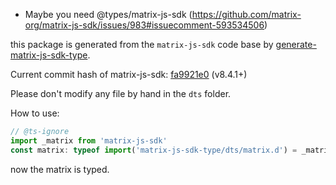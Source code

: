 -   Maybe you need @types/matrix-js-sdk (https://github.com/matrix-org/matrix-js-sdk/issues/983#issuecomment-593534506)

this package is generated from the `matrix-js-sdk` code base by [generate-matrix-js-sdk-type](https://github.com/Jack-Works/generate-matrix-js-sdk-type).

Current commit hash of matrix-js-sdk: [fa9921e0](https://github.com/matrix-org/matrix-js-sdk/commit/50591552) (v8.4.1+)

Please don't modify any file by hand in the `dts` folder.

How to use:

```ts
// @ts-ignore
import _matrix from 'matrix-js-sdk'
const matrix: typeof import('matrix-js-sdk-type/dts/matrix.d') = _matrix
```

now the matrix is typed.
